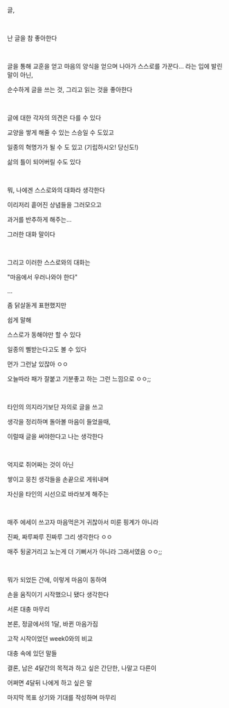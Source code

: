 <br>

글,

<br>

난 글을 참 좋아한다

<br>

글을 통해 교훈을 얻고 마음의 양식을 얻으며 나아가 스스로를 가꾼다... 라는 입에 발린 말이 아닌,

순수하게 글을 쓰는 것, 그리고 읽는 것을 좋아한다

<br>

글에 대한 각자의 의견은 다를 수 있다

교양을 쌓게 해줄 수 있는 스승일 수 도있고

일종의 혁명가가 될 수 도 있고 (기립하시오! 당신도!)

삶의 틀이 되어버릴 수도 있다

<br>

뭐, 나에겐 스스로와의 대화라 생각한다

이리저리 흩어진 상념들을 그러모으고

과거를 반추하게 해주는...

그러한 대화 말이다

<br>

그리고 이러한 스스로와의 대화는

"마음에서 우러나와야 한다"

...

좀 닭살돋게 표현했지만

쉽게 말해

스스로가 동해야만 할 수 있다

일종의 삘받는다고도 볼 수  있다

먼가 그런날 있잖아 ㅇㅇ

오늘따라 패가 잘붙고 기분좋고 하는 그런 느낌으로 ㅇㅇ;;

<br>

타인의 의지라기보단 자의로 글을 쓰고

생각을 정리하며 돌아볼 마음이 들었을때,

이럴때 글을 써야한다고 나는 생각한다

<br>

억지로 쥐어짜는 것이 아닌

쌓이고 뭉친 생각들을 손끝으로 게워내며

자신을 타인의 시선으로 바라보게 해주는

<br>

매주 에세이 쓰고자 마음먹은거 귀찮아서 미룬 핑계가 아니라

진짜, 짜루짜루 진짜루 그리 생각한다 ㅇㅇ

매주 뒹굴거리고 노는게 더 기뻐서가 아니라 그래서였음 ㅇㅇ;;

<br>

뭐가 되었든 간에, 이렇게 마음이 동하여

손을 움직이기 시작했으니 됐다 생각한다

서론 대충 마무리

본론, 정글에서의 1달, 바뀐 마음가짐

고작 시작이었던 week0와의 비교

대충 속에 있던 말들

결론, 남은 4달간의 목적과 하고 싶은 간단한, 나말고 다른이

어쩌면 4달뒤 나에게 하고 싶은 말

마지막 목표 상기와 기대를 작성하며 마무리